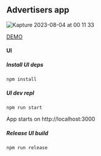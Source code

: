 ## Advertisers app
![Kapture 2023-08-04 at 00 11 33](https://github.com/Rende11/adv-stats/assets/10757633/4ac9f3f5-0874-42e3-a9f2-7253d41a21a2)

[DEMO](https://adv-stats.vercel.app/)
#### UI
##### Install UI deps
```
npm install
```

##### UI dev repl
```
npm run start
```
App starts on http://localhost:3000

##### Release UI build
```
npm run release
```
